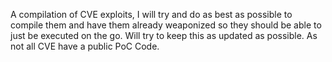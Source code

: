A compilation of CVE exploits, I will try and do as best as possible to compile them and have them already weaponized
so they should be able to just be executed on the go. Will try to keep this as updated as possible. As not all CVE have a 
public PoC Code.
